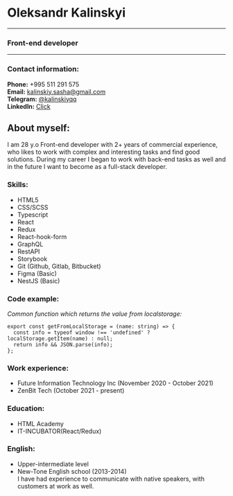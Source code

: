 # Oleksandr Kalinskyi
*********

### Front-end developer
*********

### Contact information:
**Phone:** +995 511 291 575  
**Email:**  kalinskiy.sasha@gmail.com  
**Telegram:**  [@kalinskiyqq](https://t.me/kalinskiyqq)     
**LinkedIn:**  [Click](https://www.linkedin.com/in/aleksandr-kalinskiy-3a43b31bb/)


## About myself:
I am 28 y.o Front-end developer with 2+ years of commercial experience, who likes to work with complex and interesting tasks and find good solutions.
During my career I began to work with back-end tasks as well and in the future I want to become as a full-stack developer.

### Skills:
* HTML5
* CSS/SCSS
* Typescript
* React
* Redux
* React-hook-form
* GraphQL
* RestAPI
* Storybook
* Git (Github, Gitlab, Bitbucket)
* Figma (Basic)
* NestJS (Basic)

### Code example:
*Common function  which returns the value from localstorage:*
```
export const getFromLocalStorage = (name: string) => {
  const info = typeof window !== 'undefined' ? localStorage.getItem(name) : null;
  return info && JSON.parse(info);
};
```
### Work experience:
* Future Information Technology Inc (November 2020 - October 2021)
* ZenBit Tech (October 2021 - present)

### Education:
* HTML Academy
* IT-INCUBATOR(React/Redux)


### English:
* Upper-intermediate level
* New-Tone English school (2013-2014)  
I have had experience to communicate with native speakers, with customers at work as well.



